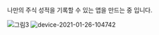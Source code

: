 나만의 주식 성적을 기록할 수 있는 앱을 만드는 중 입니다.

![그림3](https://user-images.githubusercontent.com/54883589/105789330-96e94c80-5fc5-11eb-8fa5-2d22459ce14d.png) ![device-2021-01-26-104742](https://user-images.githubusercontent.com/54883589/105789783-65bd4c00-5fc6-11eb-99ea-af4c34294aaf.png)
